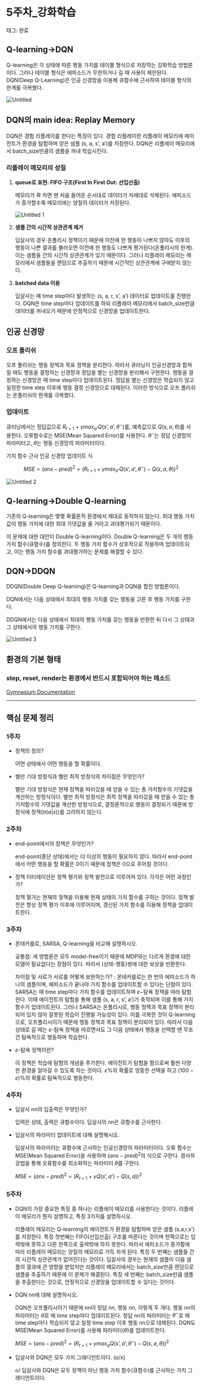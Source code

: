 # 5주차_강화학습

태그: 완료

## Q-learning→DQN

Q-learning은 각 상태에 따른 행동 가치를 테이블 형식으로 저장하는 강화학습 방법론이다. 그러나 테이블 형식은 에피소드가 무한하거나 길 때 사용이 제한된다. DQN(Deep Q-Learning)은 인공 신경망을 이용해 큐함수에 근사하여 테이블 형식의 한계를 극복했다. 

![Untitled](https://github.com/user-attachments/assets/43d96949-3594-4a85-ac67-195498462604)

## DQN의 main idea: Replay Memory

DQN은 경험 리플레이를 한다는 특징이 있다. 경험 리플레이란 리플레이 메모리에 에이전트가 환경을 탐험하며 얻은 샘플 (s, a, s’, a’)를 저장한다. DQN은 리플레이 메모리에서 batch_size만큼의 샘플을 꺼내 학습시킨다. 

### 리플레이 메모리의 성질

1. **queue로 표현: FIFO 구조(First In First Out: 선입선출)**
    
    메모리가 꽉 차면 맨 처음 들어온 순서대로 데이터가 차례대로 삭제된다. 에피소드가 증가할수록 메모리에는 양질의 데이터가 저장된다. 
    
   ![Untitled 1](https://github.com/user-attachments/assets/f7068e2c-1dfc-46fe-930e-0fa1c2557bb6)
    
2. **샘플 간의 시간적 상관관계 제거**
    
    딥살사의 경우 온폴리시 정책이기 때문에 이전에 한 행동이 나쁘지 않아도 이후의 행동이 나쁜 결과를 불러오면 이전에 한 행동도 나쁘게 평가된다(온폴리시의 한계). 이는 샘플들 간의 시간적 상관관계가 있기 때문이다. 그러나 리플레이 메모리는 메모리에서 샘플들을 랜덤으로 추출하기 때문에 시간적인 상관관계에 구애받지 않는다. 
    
3. **batched data 이용**
    
    딥살사는 매 time step마다 발생하는 (s, a, r, s’, a’) 데이터로 업데이트를 진행한다. DQN은 time step마다 업데이트를 하되 리플레이 메모리에서 batch_size만큼 데이터를 꺼내오기 때문에 안정적으로 신경망을 업데이트한다. 
    

## 인공 신경망

### 오프 폴리쉬

오프 폴리쉬는 행동 정책과 목표 정책을 분리한다. 따라서 큐러닝이 인공신경망과 합쳐질 때도 행동을 결정하는 신경망과 정답을 뱉는 신경망을 분리해서 구현한다. 행동을 결정하는 신경망은 매 time step마다 업데이트된다. 정답을 뱉는 신경망은 학습되지 않고 일정한 time step 이후에 행동 결정 신경망으로 대체된다. 이러한 방식으로 오프 폴리쉬는 온폴리쉬의 한계를 극복했다. 

### 업데이트

큐러닝에서는 정답값으로  $R_{t+1}+\gamma max_{a’}Q(s’,a’,\theta^-)$를, 예측값으로 $Q(s,a,\theta)$를 사용한다. 오류함수로는 MSE(Mean Squared Error)를 사용한다. $\theta^-$는 정답 신경망의 파라미터고, $\theta$는 행동 신경망의 파라미터이다. 

가치 함수 근사 인공 신경망 업데이트 식

$$
MSE=(ans-pred)^2=( R_{t+1}+\gamma max_{a’}Q(s’,a’,\theta^-)-Q(s,a, \theta))^2
$$

![Untitled 2](https://github.com/user-attachments/assets/d2b4de6b-c54e-4d0e-ba00-e19b69d29e0a)

## Q-learning→Double Q-learning

기존의 Q-learning은 몇몇 확률론적 환경에서 제대로 동작하지 않는다. 최대 행동 가치 값이 행동 가치에 대한 최대 기댓값을 줄 거라고 과대평가되기 때문이다. 

이 문제에 대한 대안이 Double Q-learning이다. Double Q-learning은 두 개의 행동 가치 함수(큐함수)를 정의한다. 두 행동 가치 함수가 상호적으로 작용하며 업데이트되고, 이는 행동 가치 함수를 과대평가하는 문제를 해결할 수 있다. 

## DQN→DDQN

DDQN(Double Deep Q-learning)은 Q-learning과 DQN을 합친 방법론이다.

DQN에서는 다음 상태에서 최대의 행동 가치를 갖는 행동을 고른 후 행동 가치를 구한다. 

DDQN에서는 다음 상태에서 최대의 행동 가치를 갖는 행동을 반환한 뒤 다시 그 상태과 그 상태에서의 행동 가치를 구한다. 

![Untitled 3](https://github.com/user-attachments/assets/9c7152f3-68ea-404d-9157-29c643d8c0c1)

## 환경의 기본 형태

### step, reset, render는 환경에서 반드시 포함되어야 하는 메소드

[Gymnasium Documentation](https://gymnasium.farama.org/api/env/)

---

## 핵심 문제 정리

### 1주차

- 정책의 정의?
    
    어떤 상태에서 어떤 행동을 할 확률이다.
    
- 벨만 기대 방정식과 벨만 최적 방정식의 차이점은 무엇인가?
    
    벨만 기대 방정식은 현재 정책을 따라갔을 때 얻을 수 있는 총 가치함수의 기댓값을 계산하는 방정식이다. 벨만 최적 방정식은 최적 정책을 따라갔을 때 얻을 수 있는 총 가치함수의 기댓값을 계산한 방정식으로, 결정론적으로 행동이 결정되기 때문에 방정식에 정책$(\pi(a|s))$를 고려하지 않는다. 
    

### 2주차

- end-point에서의 정책은 무엇인가?
    
    end-point(종단 상태)에서는 더 이상의 행동이 필요하지 않다. 따라서 end-point에서 어떤 행동을 할 확률은 0이기 때문에 정책은 0으로 주어질 것이다. 
    
- 정책 이터레이션은 정책 평가와 정책 발전으로 이루어져 있다. 각각은 어떤 과정인가?
    
    정책 평가는 현재의 정책을 이용해 현재 상태의 가치 함수를 구하는 것이다. 정책 발전은 항상 정책 평가 이후에 이루어지며, 갱신된 가치 함수를 이용해 정책을 업데이트한다.  
    

### 3주차

- 몬테카를로, SARSA, Q-learning을 비교해 설명하시오.
    
    공통점: 세 방법론은 모두 model-free이기 때문에 MDP와는 다르게 환경에 대한 모델이 필요없다는 장점이 있다. 따라서 (상태-행동)쌍에 대한 보상을 반환한다. 
    
    차이점 및 서로가 서로를 어떻게 보완하는가? : 몬테카를로는 한 번의 에피소드가 하나의 샘플이며, 에피소드가 끝나야 가치 함수를 업데이트할 수 있다는 단점이 있다. SARSA는 매 time step마다 가치 함수를 업데이트하며  $\varepsilon-$탐욕 정책을 따라 탐험한다. 이때 에이전트의 탐험을 통해 샘플 (s, a, r, s’, a’)가 축적되며 이를 통해 가치 함수가 업데이트된다. 그러나 SARSA는 온폴리시로, 행동 정책과 목표 정책이 분리되어 있지 않아 잘못된 학습이 진행될 가능성이 있다. 이를 극복한 것이 Q-learning으로, 오프폴리시이기 때문에 행동 정책과 목표 정책이 분리되어 있다. 따라서 다음 상태로 갈 때는 $\varepsilon$-탐욕 정책을 따르면서도 그 다음 상태에서 행동을 선택할 땐 무조건 탐욕적으로 행동하며 학습한다. 
    
- $\varepsilon$-탐욕 정책이란?
    
    이 정책은 학습에 탐험의 개념을 추가한다. 에이전트가 탐험을 함으로써 훨씬 다양한 환경을 알아갈 수 있도록 하는 것이다. $\varepsilon$%의 확률로 엉뚱한 선택을 하고 ($100-\varepsilon$)%의 확률로 탐욕적으로 행동한다. 
    

### 4주차

- 딥살사 nn의 입출력은 무엇인가?
    
    입력은 상태, 출력은 큐함수이다. 딥살사의 nn은 큐함수를 근사한다. 
    
- 딥살사의 파라미터 업데이트에 대해 설명해시오.
    
    딥살사의 파라미터는 큐함수에 근사하는 인공신경망의 파라미터이다. 오류 함수는 MSE(Mean Squared Error)을 사용하며 $(ans-pred)^2$의 식으로 구한다. 경사하강법을 통해 오류함수를 최소화하는 파라미터  $\theta$를 구한다. 
    
    $MSE=(ans-pred)^2=(R_{t+1}+\gamma Q(s’,a’)-Q(s,a))^2$
    

### 5주차

- DQN의 가장 중요한 특징 중 하나는 리플레이 메모리를 사용한다는 것이다. 리플레이 메모리가 뭔지 설명하고, 특징 3가지를 설명하시오.
    
    리플레이 메모리는 Q-learning의 에이전트가 환경을 탐험하며 얻은 샘플 (s,a,r,s’)를 저장한다. 특징 첫번째는 FIFO(선입선출) 구조를 따른다는 것이며 한쪽으로는 입력밖에 못하고 다른 한쪽으로 출력밖에 하지 못한다. 따라서 에피소드가 증가함에 따라 리플레이 메모리는 양질의 메모리로 가득 차게 된다. 특징 두 번째는 샘플들 간의 시간적 상관관계가 없어진다는 것이다. 딥살사의 경우는 현재의 샘플이 다음 샘플의 결과에 큰 영향을 받았지만 리플레이 메모리에서는 batch_size만큼 랜덤으로 샘플을 추출하기 때문에 이 문제가 해결된다. 특징 세 번째는 batch_size만큼 샘플을 추출한다는 것으로, 안정적으로 신경망을 업데이트할 수 있다는 것이다. 
    
- DQN nn에 대해 설명하시오.
    
    DQN은 오프폴리시이기 때문에 nn이 정답 nn, 행동 nn, 이렇게 두 개다. 행동 nn의 파라미터는 $\theta$로 매 time step마다 업데이트된다. 정답 nn의 파라미터는 $\theta^-$로 매 time step마다 학습되지 않고 일정 time step 이후 행동 nn으로 대체된다. DQN도 MSE(Mean Squared Error)를 사용해 파라미터($\theta$)를 업데이트한다. 
    
    $MSE=(ans-pred)^2=(R_{t+1}+\gamma max_{a}Q(s’,a’,\theta^-)-Q(s,a,\theta))^2$
    
- 딥살사와 DQN은 모두 가치 그래디언트이다. (o/x)
    
    o/ 딥살사와 DQN은 모두 정책이 아닌 행동 가치 함수(큐함수)를 근사하는 가치 그래디언트이다.
